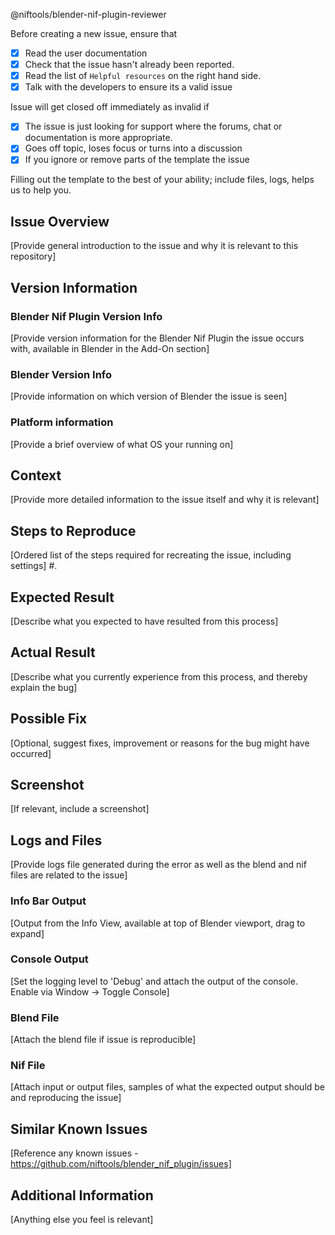 @niftools/blender-nif-plugin-reviewer

Before creating a new issue, ensure that
 - [x] Read the user documentation
 - [x] Check that the issue hasn't already been reported.
 - [x] Read the list of `Helpful resources` on the right hand side.
 - [x] Talk with the developers to ensure its a valid issue

Issue will get closed off immediately as invalid if
 - [x] The issue is just looking for support where the forums, chat or documentation is more appropriate.
 - [x] Goes off topic, loses focus or turns into a discussion
 - [x] If you ignore or remove parts of the template the issue

Filling out the template to the best of your ability; include files, logs, helps us to help you.

## Issue Overview 
[Provide general introduction to the issue and why it is relevant to this repository]

## Version Information
### Blender Nif Plugin Version Info
[Provide version information for the Blender Nif Plugin the issue occurs with, available in Blender in the Add-On section]

### Blender Version Info
[Provide information on which version of Blender the issue is seen]

### Platform information
[Provide a brief overview of what OS your running on]

## Context
[Provide more detailed information to the issue itself and why it is relevant]

## Steps to Reproduce
[Ordered list of the steps required for recreating the issue, including settings]
 #. 

## Expected Result
[Describe what you expected to have resulted from this process]

## Actual Result
[Describe what you currently experience from this process, and thereby explain the bug]

## Possible Fix
[Optional, suggest fixes, improvement or reasons for the bug might have occurred]

## Screenshot
[If relevant, include a screenshot]

## Logs and Files
[Provide logs file generated during the error as well as the blend and nif files are related to the issue]

### Info Bar Output
[Output from the Info View, available at top of Blender viewport, drag to expand]

### Console Output
[Set the logging level to 'Debug' and attach the output of the console. Enable via Window -> Toggle Console]

### Blend File
[Attach the blend file if issue is reproducible]

### Nif File
[Attach input or output files, samples of what the expected output should be and reproducing the issue]

## Similar Known Issues
[Reference any known issues - https://github.com/niftools/blender_nif_plugin/issues]

## Additional Information
[Anything else you feel is relevant]

